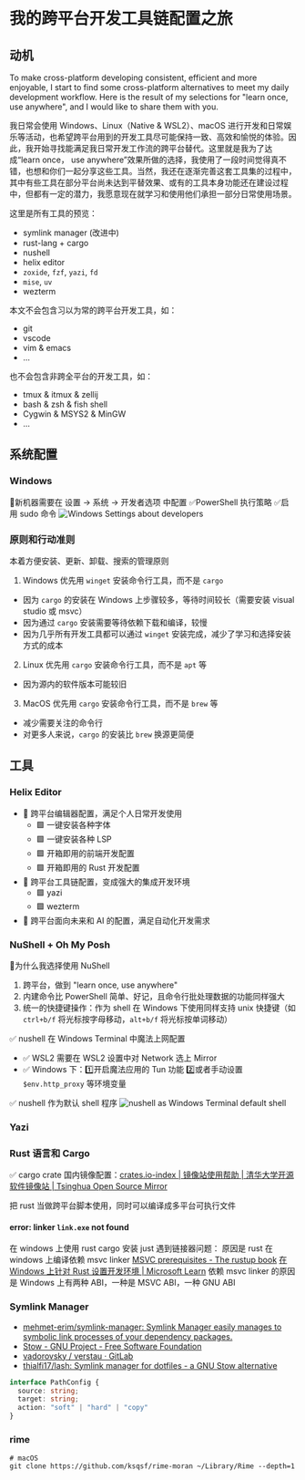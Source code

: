 # 我的跨平台开发工具链配置之旅

## 动机

To make cross-platform developing consistent, efficient and more enjoyable, I start to find some cross-platform alternatives to meet my daily development workflow. Here is the result of my selections for "learn once, use anywhere", and I would like to share them with you.

我日常会使用 Windows、Linux（Native & WSL2）、macOS 进行开发和日常娱乐等活动，也希望跨平台用到的开发工具尽可能保持一致、高效和愉悦的体验。因此，我开始寻找能满足我日常开发工作流的跨平台替代。这里就是我为了达成“learn once， use anywhere”效果所做的选择，我使用了一段时间觉得真不错，也想和你们一起分享这些工具。当然，我还在逐渐完善这套工具集的过程中，其中有些工具在部分平台尚未达到平替效果、或有的工具本身功能还在建设过程中，但都有一定的潜力，我愿意现在就学习和使用他们承担一部分日常使用场景。

这里是所有工具的预览：
- symlink manager (改进中)
- rust-lang + cargo
- nushell
- helix editor
- `zoxide`, `fzf`, `yazi`, `fd`
- `mise`, `uv`
- wezterm

本文不会包含习以为常的跨平台开发工具，如：
- git
- vscode
- vim & emacs
- ...

也不会包含非跨全平台的开发工具，如：
- tmux & itmux & zellij
- bash & zsh & fish shell
- Cygwin & MSYS2 & MinGW
- ...

## 系统配置

### Windows

🔶新机器需要在 设置 -> 系统 -> 开发者选项 中配置
✅PowerShell 执行策略
✅启用 sudo 命令
![Windows Settings about developers](./docs/assets/windows_settings_about_developers.png)

### 原则和行动准则

本着方便安装、更新、卸载、搜索的管理原则

1. Windows 优先用 `winget` 安装命令行工具，而不是 `cargo`
  - 因为 `cargo` 的安装在 Windows 上步骤较多，等待时间较长（需要安装 visual studio 或 msvc）
  - 因为通过 `cargo` 安装需要等待依赖下载和编译，较慢
  - 因为几乎所有开发工具都可以通过 `winget` 安装完成，减少了学习和选择安装方式的成本
2. Linux 优先用 `cargo` 安装命令行工具，而不是 `apt` 等
  - 因为源内的软件版本可能较旧
3. MacOS 优先用 `cargo` 安装命令行工具，而不是 `brew` 等
  - 减少需要关注的命令行
  - 对更多人来说，`cargo` 的安装比 `brew` 换源更简便

## 工具

### Helix Editor
- 🎯 跨平台编辑器配置，满足个人日常开发使用
  - 🟩 一键安装各种字体
  - 🟩 一键安装各种 LSP
  - 🟩 开箱即用的前端开发配置
  - 🟩 开箱即用的 Rust 开发配置
- 🎯 跨平台工具链配置，变成强大的集成开发环境
  - 🟩 yazi
  - 🟩 wezterm
- 🎯 跨平台面向未来和 AI 的配置，满足自动化开发需求

### NuShell + Oh My Posh

🔶为什么我选择使用 NuShell

1. 跨平台，做到 "learn once, use anywhere"
2. 内建命令比 PowerShell 简单、好记，且命令行批处理数据的功能同样强大
3. 统一的快捷键操作：作为 shell 在 Windows 下使用同样支持 unix 快捷键（如 `ctrl+b/f` 将光标按字母移动，`alt+b/f` 将光标按单词移动）


✅ nushell 在 Windows Terminal 中魔法上网配置
- ✅ WSL2 需要在 WSL2 设置中对 Network 选上 Mirror
- ✅ Windows 下：1️⃣开启魔法应用的 Tun 功能 2️⃣或者手动设置 `$env.http_proxy` 等环境变量

✅ nushell 作为默认 shell 程序
![nushell as Windows Terminal default shell](./docs/assets/nushell_as_windows_terminal_default_profile.png)

### Yazi

### Rust 语言和 Cargo

✅ cargo crate 国内镜像配置：[crates.io-index | 镜像站使用帮助 | 清华大学开源软件镜像站 | Tsinghua Open Source Mirror](https://mirrors.tuna.tsinghua.edu.cn/help/crates.io-index/)

把 rust 当做跨平台脚本使用，同时可以编译成多平台可执行文件

#### error: linker `link.exe` not found
在 windows 上使用 rust cargo 安装 just 遇到链接器问题：
原因是 rust 在 windows 上编译依赖 msvc linker
[MSVC prerequisites - The rustup book](https://rust-lang.github.io/rustup/installation/windows-msvc.html)
[在 Windows 上针对 Rust 设置开发环境 | Microsoft Learn](https://learn.microsoft.com/zh-cn/windows/dev-environment/rust/setup)
依赖 msvc linker 的原因是 Windows 上有两种 ABI，一种是 MSVC ABI，一种 GNU ABI

### Symlink Manager

- [mehmet-erim/symlink-manager: Symlink Manager easily manages to symbolic link processes of your dependency packages.](https://github.com/mehmet-erim/symlink-manager)
- [Stow - GNU Project - Free Software Foundation](https://www.gnu.org/software/stow/)
- [vadorovsky / verstau · GitLab](https://gitlab.com/vadorovsky/verstau)
- [thialfi17/lash: Symlink manager for dotfiles - a GNU Stow alternative](https://github.com/thialfi17/lash)

```ts
interface PathConfig {
  source: string;
  target: string;
  action: "soft" | "hard" | "copy"
}
```

### rime

```nu
# macOS
git clone https://github.com/ksqsf/rime-moran ~/Library/Rime --depth=1
```


